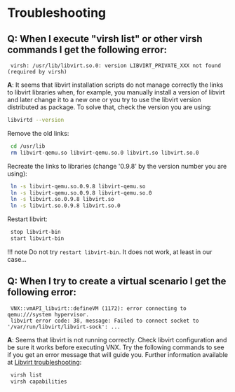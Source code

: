 # Troubleshooting

## **Q:** When I execute "virsh list" or other virsh commands I get the following error:

```
 virsh: /usr/lib/libvirt.so.0: version LIBVIRT_PRIVATE_XXX not found (required by virsh)
```

**A**: It seems that libvirt installation scripts do not manage correctly the links 
to libvirt libraries when, for example, you manually install a version of libvirt and later change it to a new one or you try to use the libvirt version distributed as package. To solve that, check the version you are using:
```bash 
libvirtd --version
```
Remove the old links:
```bash
 cd /usr/lib
 rm libvirt-qemu.so libvirt-qemu.so.0 libvirt.so libvirt.so.0
```
Recreate the links to libraries (change '0.9.8' by the version number you are using):
```bash
 ln -s libvirt-qemu.so.0.9.8 libvirt-qemu.so
 ln -s libvirt-qemu.so.0.9.8 libvirt-qemu.so.0
 ln -s libvirt.so.0.9.8 libvirt.so
 ln -s libvirt.so.0.9.8 libvirt.so.0
```
Restart libvirt:
```bash
 stop libvirt-bin
 start libvirt-bin
```

!!! note
    Do not try `restart libvirt-bin`. It does not work, at least in our case...

## **Q:** When I try to create a virtual scenario I get the following error:
```
 VNX::vmAPI_libvirt::defineVM (1172): error connecting to qemu:///system hypervisor.
 libvirt error code: 38, message: Failed to connect socket to '/var/run/libvirt/libvirt-sock': ...
```

**A**: Seems that libvirt is not running correctly. Check libvirt configuration and be sure it works before executing VNX. Try the following commands to see if you get an error message that will guide you. Further information available at [Libvirt troubleshooting](http://wiki.libvirt.org/page/Troubleshooting):
```bash
 virsh list
 virsh capabilities
```
